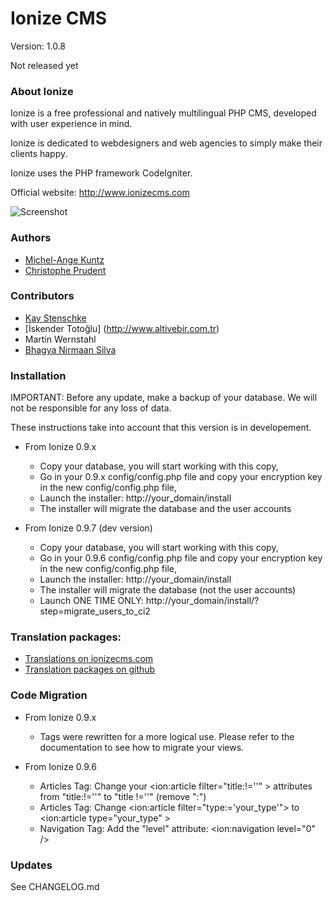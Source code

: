 Ionize CMS
==========

Version: 1.0.8

Not released yet

### About Ionize

Ionize is a free professional and natively multilingual PHP CMS, developed with user experience in mind.

Ionize is dedicated to webdesigners and web agencies to simply make their clients happy.

Ionize uses the PHP framework CodeIgniter.

Official website: http://www.ionizecms.com

![Screenshot](https://github.com/ionize/ionize/raw/master/files/screenshot_ionize_dashboard.jpg)

### Authors

* [Michel-Ange Kuntz](http://www.partikule.net)
* [Christophe Prudent](http://www.toopixel.ch)

### Contributors
* [Kay Stenschke](http://www.coexec.com)
* [İskender Totoğlu] (http://www.altivebir.com.tr)
* Martin Wernstahl
* [Bhagya Nirmaan Silva](http://about.me/bhagyas)


### Installation

IMPORTANT: Before any update, make a backup of your database.
We will not be responsible for any loss of data.

These instructions take into account that this version is in developement.

* From Ionize 0.9.x
  * Copy your database, you will start working with this copy,
  * Go in your 0.9.x config/config.php file and copy your encryption key in the new config/config.php file,
  * Launch the installer: http://your_domain/install
  * The installer will migrate the database and the user accounts


* From Ionize 0.9.7 (dev version)
  * Copy your database, you will start working with this copy,
  * Go in your 0.9.6 config/config.php file and copy your encryption key in the new config/config.php file,
  * Launch the installer: http://your_domain/install
  * The installer will migrate the database (not the user accounts)
  * Launch ONE TIME ONLY: http://your_domain/install/?step=migrate_users_to_ci2

### Translation packages: 
* [Translations on ionizecms.com](http://ionizecms.com/en/support/translations/download-translations)
* [Translation packages on github](https://github.com/ionize/ionize-translations)
 

### Code Migration

* From Ionize 0.9.x
  * Tags were rewritten for a more logical use. Please refer to the documentation to see how to migrate your views.

* From Ionize 0.9.6
  * Articles Tag: Change your <ion:article filter="title:!=''" > attributes from "title:!=''" to "title !=''" (remove ":")
  * Articles Tag: Change <ion:article filter="type:='your_type'"> to  <ion:article type="your_type" >
  * Navigation Tag: Add the "level" attribute: <ion:navigation level="0" />

### Updates
See CHANGELOG.md
 
